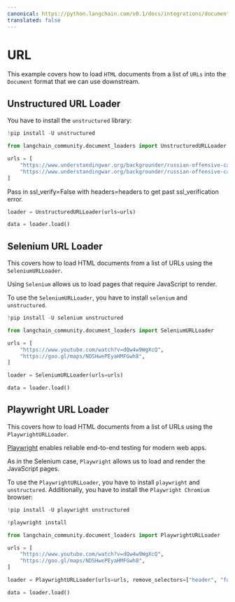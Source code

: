 ```yaml
---
canonical: https://python.langchain.com/v0.1/docs/integrations/document_loaders/url
translated: false
---
```


# URL

This example covers how to load `HTML` documents from a list of `URLs` into the `Document` format that we can use downstream.

## Unstructured URL Loader

You have to install the `unstructured` library:

```python
!pip install -U unstructured
```

```python
from langchain_community.document_loaders import UnstructuredURLLoader
```

```python
urls = [
    "https://www.understandingwar.org/backgrounder/russian-offensive-campaign-assessment-february-8-2023",
    "https://www.understandingwar.org/backgrounder/russian-offensive-campaign-assessment-february-9-2023",
]
```

Pass in ssl_verify=False with headers=headers to get past ssl_verification error.

```python
loader = UnstructuredURLLoader(urls=urls)
```

```python
data = loader.load()
```

## Selenium URL Loader

This covers how to load HTML documents from a list of URLs using the `SeleniumURLLoader`.

Using `Selenium` allows us to load pages that require JavaScript to render.

To use the `SeleniumURLLoader`, you have to install `selenium` and `unstructured`.

```python
!pip install -U selenium unstructured
```

```python
from langchain_community.document_loaders import SeleniumURLLoader
```

```python
urls = [
    "https://www.youtube.com/watch?v=dQw4w9WgXcQ",
    "https://goo.gl/maps/NDSHwePEyaHMFGwh8",
]
```

```python
loader = SeleniumURLLoader(urls=urls)
```

```python
data = loader.load()
```

## Playwright URL Loader

This covers how to load HTML documents from a list of URLs using the `PlaywrightURLLoader`.

[Playwright](https://playwright.dev/) enables reliable end-to-end testing for modern web apps.

As in the Selenium case, `Playwright` allows us to load and render the JavaScript pages.

To use the `PlaywrightURLLoader`, you have to install `playwright` and `unstructured`. Additionally, you have to install the `Playwright Chromium` browser:

```python
!pip install -U playwright unstructured
```

```python
!playwright install
```

```python
from langchain_community.document_loaders import PlaywrightURLLoader
```

```python
urls = [
    "https://www.youtube.com/watch?v=dQw4w9WgXcQ",
    "https://goo.gl/maps/NDSHwePEyaHMFGwh8",
]
```

```python
loader = PlaywrightURLLoader(urls=urls, remove_selectors=["header", "footer"])
```

```python
data = loader.load()
```